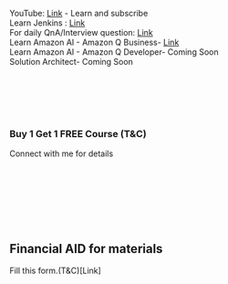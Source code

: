 YouTube: [Link](https://www.youtube.com/@DevopsWorking) - Learn and subscribe <br />
Learn Jenkins : [Link](https://www.udemy.com/course/jenkins-cicd-25-jenkinsfile-3-projects-interview-prep/?couponCode=E199B73A9E64C65B159D) <br />
For daily QnA/Interview question: [Link](https://youtube.com/playlist?list=PLBueXmLs5wEOoNp2Gs00DT-WZWKsur0e-&si=Z0jNyeB1HpYpyzq7) <br/>
Learn Amazon AI - Amazon Q Business- [Link](https://www.udemy.com/course/aws-cloud-ai-amazon-q-chatgpt/?couponCode=AMAZONAI) <br/>
Learn Amazon AI - Amazon Q Developer- Coming Soon <br/>
Solution Architect- Coming Soon <br/> <br/> <br/> <br/> <br/> <br/>

### Buy 1 Get 1 FREE Course (T&C) <br/>
Connect with me for details

<br/> <br/> <br/> <br/> <br/> <br/>
## Financial AID for materials

Fill this form.(T&C)[Link]
